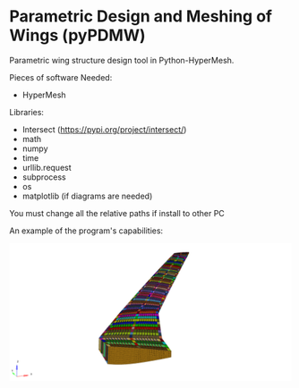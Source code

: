 # Parametric Design and Meshing of Wings (pyPDMW)
Parametric wing structure design tool in Python-HyperMesh.

Pieces of software Needed:
- HyperMesh

Libraries:
- Intersect (https://pypi.org/project/intersect/)
- math
- numpy
- time
- urllib.request
- subprocess
- os
- matplotlib (if diagrams are needed)

You must change all the relative paths if install to other PC

An example of the program's capabilities:

![wing_example](images/wing.png)
